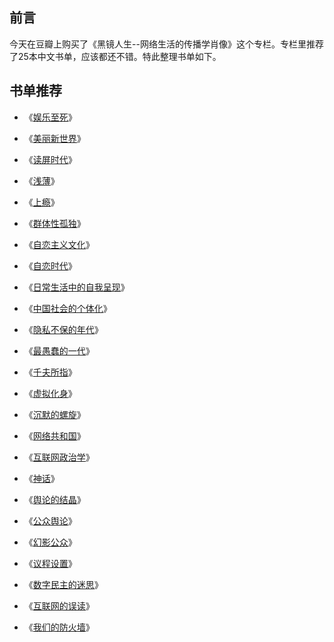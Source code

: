 

## 前言

今天在豆瓣上购买了《黑镜人生--网络生活的传播学肖像》这个专栏。专栏里推荐了25本中文书单，应该都还不错。特此整理书单如下。

## 书单推荐


- 《[娱乐至死](https://book.douban.com/subject/1062193/)》


- 《[美丽新世界](https://book.douban.com/subject/1321789/)》


- 《[读屏时代](https://book.douban.com/subject/26844805/)》


- 《[浅薄](https://book.douban.com/subject/26645277/)》

- 《[上瘾](https://book.douban.com/subject/27030507/)》


- 《[群体性孤独](https://book.douban.com/subject/25848953/)》


- 《[自恋主义文化](https://book.douban.com/subject/25714450/)》

- 《[自恋时代](https://book.douban.com/subject/27078408/)》


- 《[日常生活中的自我呈现](https://book.douban.com/subject/3062632/)》


- 《[中国社会的个体化](https://book.douban.com/subject/10048862/)》


- 《[隐私不保的年代](https://book.douban.com/subject/10464624/)》



- 《[最愚蠢的一代](https://book.douban.com/subject/6720139/)》



- 《[千夫所指](https://book.douban.com/subject/26875262/)》


- 《[虚拟化身](https://book.douban.com/subject/3470714/)》



- 《[沉默的螺旋](https://book.douban.com/subject/25721226/)》



- 《[网络共和国](https://book.douban.com/subject/1288989/)》


- 《[互联网政治学](https://book.douban.com/subject/4846545/)》



- 《[神话](https://book.douban.com/subject/1274648/)》



- 《[舆论的结晶](https://book.douban.com/subject/26276002/)》


- 《[公众舆论](https://book.douban.com/subject/1809150/)》



- 《[幻影公众](https://book.douban.com/subject/20473872/)》

- 《[议程设置](https://book.douban.com/subject/3248709/)》


- 《[数字民主的迷思](https://book.douban.com/subject/26710165/)》


- 《[互联网的误读](https://book.douban.com/subject/25912257/)》

- 《[我们的防火墙](https://book.douban.com/subject/4160637/)》



